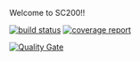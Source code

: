 Welcome to SC200!!

[![build status](https://gitlab.stackroute.in/cgi-2018/knowledge-vault/badges/v1.0.0/build.svg)](https://gitlab.stackroute.in/cgi-2018/knowledge-vault/commits/v1.0.0)
[![coverage report](https://gitlab.stackroute.in/cgi-2018/knowledge-vault/badges/v1.0.0/coverage.svg?job=codecoverage)](https://gitlab.stackroute.in/cgi-2018/knowledge-vault/commits/v1.0.0)


[![Quality Gate](http://jenkins-immersive.stackroute.in:9000/api/project_badges/measure?project=com.stackroute%3Aknowledge-vault-parent&metric=alert_status)](http://jenkins-immersive.stackroute.in:9000//dashboard/index/com.stackroute:knowledge-vault-parent)
